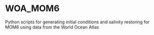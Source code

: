 # WOA_MOM6
Python scripts for generating initial conditions and salinity restoring for MOM6 using data from the World Ocean Atlas
